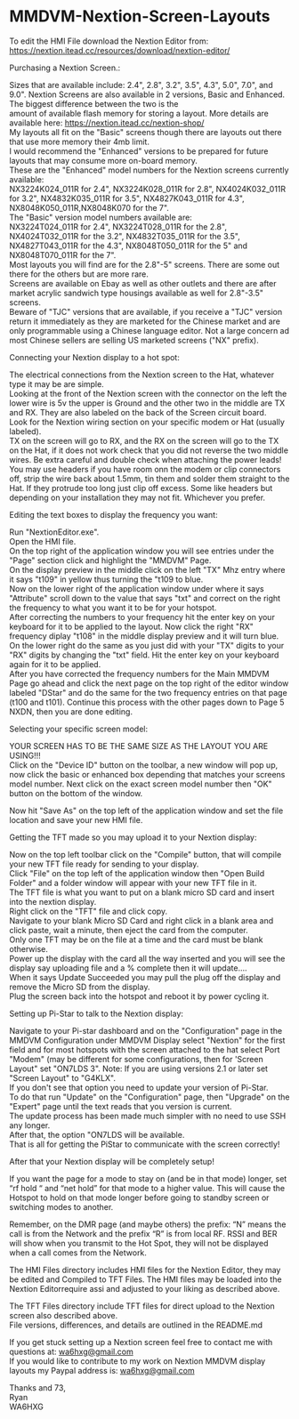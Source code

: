 # MMDVM-Nextion-Screen-Layouts
To edit the HMI File download the Nextion Editor from: https://nextion.itead.cc/resources/download/nextion-editor/  
  
Purchasing a Nextion Screen.:
  
Sizes that are available include: 2.4", 2.8", 3.2", 3.5", 4.3", 5.0", 7.0", and 9.0".
Nextion Screens are also available in 2 versions, Basic and Enhanced. The biggest difference between the two is the  
amount of available flash memory for storing a layout. More details are available here: https://nextion.itead.cc/nextion-shop/    
My layouts all fit on the "Basic" screens though there are layouts out there that use more memory their 4mb limit.  
I would recommend the "Enhanced" versions to be prepared for future layouts that may consume more on-board memory.    
These are the "Enhanced" model numbers for the Nextion screens currently available:  
NX3224K024_011R for 2.4", NX3224K028_011R for 2.8", NX4024K032_011R for 3.2", NX4832K035_011R for 3.5", NX4827K043_011R for     4.3", NX8048K050_011R,NX8048K070 for the 7".  
The "Basic" version model numbers available are:  
NX3224T024_011R for 2.4", NX3224T028_011R for the 2.8", NX4024T032_011R for the 3.2", NX4832T035_011R for the 3.5",     NX4827T043_011R for the 4.3", NX8048T050_011R for the 5" and NX8048T070_011R for the 7".  
Most layouts you will find are for the 2.8"-5" screens. There are some out there for the others but are more rare.  
Screens are available on Ebay as well as other outlets and there are after market acrylic sandwich type housings available as well for 2.8"-3.5" screens.  
Beware of "TJC" versions that are available, if you receive a "TJC" version return it immediately as they are marketed for the Chinese market and are only programmable using a Chinese language editor. Not a large concern ad most Chinese sellers are selling US marketed screens ("NX" prefix).

Connecting your Nextion display to a hot spot:  
   
The electrical connections from the Nextion screen to the Hat, whatever type it may be are simple.  
Looking at the front of the Nextion screen with the connector on the left the lower wire is 5v the upper is Ground and the other two in the middle are TX and RX. They are also labeled on the back of the Screen circuit board.    
Look for the Nextion wiring section on your specific modem or Hat (usually labeled).   
TX on the screen will go to RX, and the RX on the screen will go to the TX on the Hat, if it does not work check that you did   not reverse the two middle wires. Be extra careful and double check when attaching the power leads!    
You may use headers if you have room onn the modem or clip connectors off, strip the wire back about 1.5mm, tin them and solder them straight to the Hat. If they protrude too long just clip off excess. Some like headers but depending on your installation they may not fit. Whichever you prefer. 

Editing the text boxes to display the frequency you want:  

Run "NextionEditor.exe".  
Open the HMI file.  
On the top right of the application window you will see entries under the "Page" section click and highlight the "MMDVM" Page.  
On the display preview in the middle click on the left "TX" Mhz entry where it says "t109" in yellow thus turning the "t109 to blue.  
Now on the lower right of the application window under where it says "Attribute" scroll down to the value that says "txt" and correct on the right the frequency to what you want it to be for your hotspot.   
After correcting the numbers to your frequency hit the enter key on your keyboard for it to be applied to the layout.   Now click the right "RX" frequency diplay "t108" in the middle display preview and it will turn blue.  
On the lower right do the same as you just did with your "TX" digits to your "RX" digits by changing the "txt" field.   Hit the enter key on your keyboard again for it to be applied.  
After you have corrected the frequency numbers for the Main MMDVM Page go ahead and click the next page on the top right of the editor window labeled "DStar" and do the same for the two frequency entries on that page (t100 and t101).   Continue this process with the other pages down to Page 5 NXDN, then you are done editing.  

Selecting your specific screen model:

YOUR SCREEN HAS TO BE THE SAME SIZE AS THE LAYOUT YOU ARE USING!!!   
Click on the "Device ID" button on the toolbar, a new window will pop up, now click the basic or enhanced box depending that matches your screens model number. Next click on the exact screen model number then "OK" button on the bottom of the window.  

Now hit "Save As" on the top left of the application window and set the file location and save your new HMI file.  
  
Getting the TFT made so you may upload it to your Nextion display:   
  
Now on the top left toolbar click on the "Compile" button, that will compile your new TFT file ready for sending to your display.  
Click "File" on the top left of the application window then "Open Build Folder" and a folder window will appear with your new TFT file in it.  
The TFT file is what you want to put on a blank micro SD card and insert into the nextion display.  
Right click on the "TFT" file and click copy.  
Navigate to your blank Micro SD Card and right click in a blank area and click paste, wait a minute, then eject the card from the computer.  
Only one TFT may be on the file at a time and the card must be blank otherwise.  
Power up the display with the card all the way inserted and you will see the display say uploading file and a % complete then it will update....  
When it says Update Succeeded you may pull the plug off the display and remove the Micro SD from the display.  
Plug the screen back into the hotspot and reboot it by power cycling it.
   
Setting up Pi-Star to talk to the Nextion display:     
   
Navigate to your Pi-star dashboard and on the "Configuration" page in the MMDVM Configuration under MMDVM Display select "Nextion" for the first field and for most hotspots with the screen attached to the hat select Port "Modem" (may be different for some configurations, then for 'Screen Layout" set "ON7LDS 3". Note: If you are using versions 2.1 or later set "Screen Layout" to "G4KLX".    
If you don't see that option you need to update your version of Pi-Star.  
To do that run "Update" on the "Configuration" page, then "Upgrade" on the "Expert" page until the text reads that you version is current.  
The update process has been made much simpler with no need to use SSH any longer.  
After that, the option "ON7LDS will be available.  
That is all for getting the PiStar to communicate with the screen correctly!  
  
After that your Nextion display will be completely setup!   
  
If you want the page for a mode to stay on (and be in that mode) longer, set “rf hold “ and “net hold” for that mode to a higher value.  This will cause the Hotspot to hold on that mode longer before going to standby screen or switching modes to another.  
  
Remember, on the DMR page (and maybe others) the prefix: “N” means the call is from the Network and the prefix “R” is from local RF.  RSSI and BER will show when you transmit to the Hot Spot, they will not be displayed when a call comes from the Network.  
  
The HMI Files directory includes HMI files for the Nextion Editor, they may be edited and Compiled to TFT Files. The HMI files may be loaded into the Nextion Editorrequire assi and adjusted to your liking as described above.  
   
The TFT Files directory include TFT files for direct upload to the Nextion screen also described above.  
File versions, differences, and details are outlined in the README.md   
   
If you get stuck setting up a Nextion screen feel free to contact me with questions at: wa6hxg@gmail.com    
If you would like to contribute to my work on Nextion MMDVM display layouts my Paypal address is: wa6hxg@gmail.com  

Thanks and 73,  
Ryan  
WA6HXG
